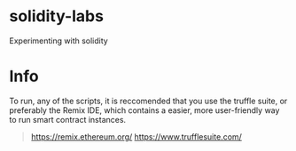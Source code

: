 # solidity-labs
Experimenting with solidity


# Info

To run, any of the scripts, it is reccomended that you use the truffle suite, or preferably the Remix IDE, which contains a easier, more user-friendly way to run smart contract instances. 

> https://remix.ethereum.org/
> https://www.trufflesuite.com/
